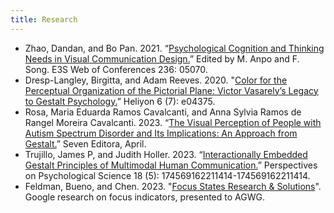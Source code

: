 ```yaml
---
title: Research
---
```


* Zhao, Dandan, and Bo Pan. 2021. “[Psychological Cognition and Thinking Needs in Visual Communication Design.](https://doi.org/10.1051/e3sconf/202123605070)” Edited by M. Anpo and F. Song. E3S Web of Conferences 236: 05070. 
* Dresp-Langley, Birgitta, and Adam Reeves. 2020. "[Color for the Perceptual Organization of the Pictorial Plane: Victor Vasarely’s Legacy to Gestalt Psychology.](https://doi.org/10.1016/j.heliyon.2020.e04375)” Heliyon 6 (7): e04375.
* Rosa, Maria Eduarda Ramos Cavalcanti, and Anna Sylvia Ramos de Rangel Moreira Cavalcanti. 2023. “[The Visual Perception of People with Autism Spectrum Disorder and Its Implications: An Approach from Gestalt.](https://sevenpublicacoes.com.br/index.php/editora/article/view/924)” Seven Editora, April.
* Trujillo, James P, and Judith Holler. 2023. “[Interactionally Embedded Gestalt Principles of Multimodal Human Communication.](https://doi.org/10.1177/17456916221141422)” Perspectives on Psychological Science 18 (5): 174569162211414-174569162211414. 
* Feldman, Bueno, and Chen. 2023. "[Focus States Research & Solutions](https://docs.google.com/presentation/d/1luwiP519TITHicm0g-5xnE_l47Yyw96nUJSNW8Z2wEU/edit?resourcekey=0-AHcVjjJ5TIM-9VJmxpiKlQ#slide=id.g1b8ea21c7ad_0_266)". Google research on focus indicators, presented to AGWG. 
